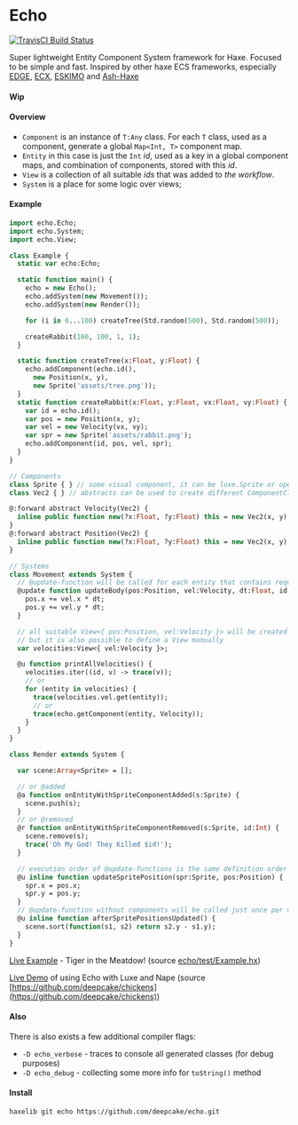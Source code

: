 # Echo
[![TravisCI Build Status](https://travis-ci.org/deepcake/echo.svg?branch=master)](https://travis-ci.org/deepcake/echo)

Super lightweight Entity Component System framework for Haxe. 
Focused to be simple and fast.
Inspired by other haxe ECS frameworks, especially [EDGE](https://github.com/fponticelli/edge), [ECX](https://github.com/eliasku/ecx), [ESKIMO](https://github.com/PDeveloper/eskimo) and [Ash-Haxe](https://github.com/nadako/Ash-Haxe)

#### Wip

#### Overview
* `Component` is an instance of `T:Any` class. For each `T` class, used as a component, generate a global `Map<Int, T>` component map.
* `Entity` in this case is just the `Int` _id_, used as a key in a global component maps, and combination of components, stored with this _id_.
* `View` is a collection of all suitable _ids_ that was added to _the workflow_.
* `System` is a place for some logic over views;

#### Example
```haxe
import echo.Echo;
import echo.System;
import echo.View;

class Example {
  static var echo:Echo;

  static function main() {
    echo = new Echo();
    echo.addSystem(new Movement());
    echo.addSystem(new Render());

    for (i in 0...100) createTree(Std.random(500), Std.random(500));

    createRabbit(100, 100, 1, 1);
  }

  static function createTree(x:Float, y:Float) {
    echo.addComponent(echo.id(), 
      new Position(x, y), 
      new Sprite('assets/tree.png'));
  }
  static function createRabbit(x:Float, y:Float, vx:Float, vy:Float) {
    var id = echo.id();
    var pos = new Position(x, y);
    var vel = new Velocity(vx, vy);
    var spr = new Sprite('assets/rabbit.png');
    echo.addComponent(id, pos, vel, spr);
  }
}

// Components
class Sprite { } // some visual component, it can be luxe.Sprite or openfl.dispaly.Sprite, for example
class Vec2 { } // abstracts can be used to create different ComponentClass'es from the same BaseClass without overhead

@:forward abstract Velocity(Vec2) { 
  inline public function new(?x:Float, ?y:Float) this = new Vec2(x, y);
}
@:forward abstract Position(Vec2) {
  inline public function new(?x:Float, ?y:Float) this = new Vec2(x, y);
}

// Systems
class Movement extends System {
  // @update-function will be called for each entity that contains required components
  @update function updateBody(pos:Position, vel:Velocity, dt:Float, id:Int) {
    pos.x += vel.x * dt;
    pos.y += vel.y * dt;
  }

  // all suitable View<{ pos:Position, vel:Velocity }> will be created under the hood
  // but it is also possible to define a View manually
  var velocities:View<{ vel:Velocity }>;

  @u function printAllVelocities() {
    velocities.iter((id, v) -> trace(v));
    // or
    for (entity in velocities) {
      trace(velocities.vel.get(entity));
      // or
      trace(echo.getComponent(entity, Velocity));
    }
  }
}

class Render extends System {

  var scene:Array<Sprite> = [];

  // or @added
  @a function onEntityWithSpriteComponentAdded(s:Sprite) {
    scene.push(s);
  }
  // or @removed
  @r function onEntityWithSpriteComponentRemoved(s:Sprite, id:Int) {
    scene.remove(s);
    trace('Oh My God! They Killed $id!');
  }

  // execution order of @update-functions is the same definition order
  @u inline function updateSpritePosition(spr:Sprite, pos:Position) {
    spr.x = pos.x;
    spr.y = pos.y;
  }
  // @update-function without components will be called just once per update
  @u inline function afterSpritePositionsUpdated() {
    scene.sort(function(s1, s2) return s2.y - s1.y);
  }
}
```

[Live Example](https://deepcake.github.io/echo/web/) - Tiger in the Meatdow! (source [echo/test/Example.hx](https://github.com/deepcake/echo/blob/master/test/Example.hx))

[Live Demo](https://deepcake.github.io/chickens/bin/web/) of using Echo with Luxe and Nape (source [https://github.com/deepcake/chickens](https://github.com/deepcake/chickens))

#### Also
There is also exists a few additional compiler flags:
 * `-D echo_verbose` - traces to console all generated classes (for debug purposes)
 * `-D echo_debug` - collecting some more info for `toString()` method

#### Install
```haxelib git echo https://github.com/deepcake/echo.git```
